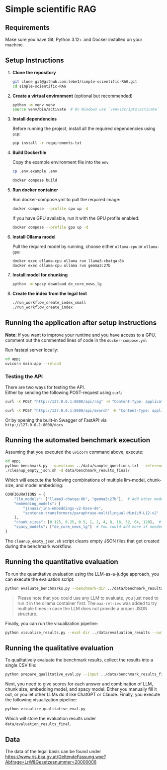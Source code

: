 # Simple scientific RAG

## Requirements

Make sure you have Git, Python 3.12+ and Docker installed on your machine.

## Setup Instructions

1. **Clone the repository**

    ```bash
    git clone git@github.com:lebe1/simple-scientific-RAG.git
    cd simple-scientific-RAG
    ```

2. **Create a virtual environment** (optional but recommended)

    ```bash
    python -m venv venv
    source venv/bin/activate  # On Windows use `venv\Scripts\activate`
    ```

3. **Install dependencies**

    Before running the project, install all the required dependencies using `pip`:

    ```bash
    pip install -r requirements.txt
    ```

4. **Build Dockerfile**

    Copy the example environment file into the `env`

    ```bash
    cp .env.example .env
    ```

    ```bash
    docker compose build
    ```

5. **Run docker container**

   Run docker-compose.yml to pull the required image:

   ```bash
   docker compose --profile cpu up -d
   ```
   If you have GPU available, run it with the GPU profile enabled:

   ```bash
   docker compose --profile gpu up -d
   ```

6. **Install Ollama model**

   Pull the required model by running, choose either `ollama-cpu` or `ollama-gpu`:

   ```bash
   docker exec ollama-cpu ollama run llama3-chatqa:8b
   docker exec ollama-cpu ollama run gemma3:27b
   ```

7. **Install model for chunking**

    ```bash
    python -m spacy download de_core_news_lg
    ```

8. **Create the index from the legal text**

    ```bash
    ./run_workflow_create_index_small
    ./run_workflow_create_index
    ```

## Running the application after setup instructions

**Note:** If you want to improve your runtime and you have access to a GPU, comment out the commented lines of code in the `docker-compose.yml`

Run fastapi server locally:

```bash
cd app;
uvicorn main:app --reload
```

### Testing the API

There are two ways for testing the API.  
Either by sending the following POST-request using `curl`:
```bash
curl -X POST "http://127.0.0.1:8000/api/rag" -H "Content-Type: application/json" -d '{"question": "Wie hoch darf ein Gebäude in Bauklasse I gemäß Artikel IV in Wien sein?", "model":"jinaai/jina-embeddings-v2-base-de", "spacy_model":"de_core_news_lg", "chunk_size_in_kb":4}'
```
```bash
curl -X POST "http://127.0.0.1:8000/api/search" -H "Content-Type: application/json" -d '{"query": "Wie hoch darf ein Gebäude in Bauklasse I gemäß Artikel IV in Wien sein?", "model":"jinaai/jina-embeddings-v2-base-de", "spacy_model":"de_core_news_lg", "chunk_size_in_kb":4}'
```

Or by opening the built-in Swagger of FastAPI via `http://127.0.0.1:8000/docs`

## Running the automated benchmark execution

Assuming that you executed the `uvicorn` command above, execute:

```bash
cd app;
python benchmark.py --questions ../data/sample_questions.txt --references ../data/sample_answers.txt --output-dir ../data/benchmark_results_final
./cleanup_empty_json.sh -d data/benchmark_results_final/
```

Which will execute the following combinations of multiple llm-model, chunk-size, and model embedding:
```python
CONFIGURATIONS = {
    "llm_models": ["llama3-chatqa:8b", "gemma3:27b"],  # Add other models you have in Ollama
    "embedding_models": [
        "jinaai/jina-embeddings-v2-base-de",
        "sentence-transformers/paraphrase-multilingual-MiniLM-L12-v2"  # Add other embedding models
    ],
    "chunk_sizes": [0.125, 0.25, 0.5, 1, 2, 4, 8, 16, 32, 64, 128],  # Chunk sizes in KB
    "spacy_models": ["de_core_news_lg"]  # You could add more if needed
}
```

The `cleanup_empty_json.sh` script cleans empty JSON files that get created during the benchmark workflow.

## Running the quantitative evaluation

To run the quantitative evaluation using the LLM-as-a-judge approach, you can execute the evaluation script:

```bash
python evaluate_benchmarks.py --benchmark-dir ../data/benchmark_results --output-dir ../data/evaluation_results --eval-model gemma3:12b --max-retries 2
```

> Please note that you could use any LLM to evaluate, you just need to run it in the ollama container first. The `max-retries` was added to try multiple times in case the LLM does not provide a proper JSON structure.

Finally, you can run the visualization pipeline:

```bash
python visualize_results.py --eval-dir ../data/evaluation_results --output-dir ../data/visualizations
```

## Running the qualitative evaluation

To qualitatively evaluate the benchmark results, collect the results into a single CSV file:

```bash
python prepare_qualitative_eval.py --input ../data/benchmark_results_final/ --output ../data/evaluation_results_final/ --mode combine
```

Next, you need to give scores for each answer and combination of LLM, chunk size, embedding model, and spacy model. Either you manually fill it out, or you let other LLMs do it like ChatGPT or Claude. Finally, you execute the following visualization pipeline:

```bash
python visualize_qualitative_eval.py
```

Which will store the evaluation results under `data/evaluation_results_final`.

## Data
The data of the legal basis can be found under https://www.ris.bka.gv.at/GeltendeFassung.wxe?Abfrage=LrW&Gesetzesnummer=20000006

